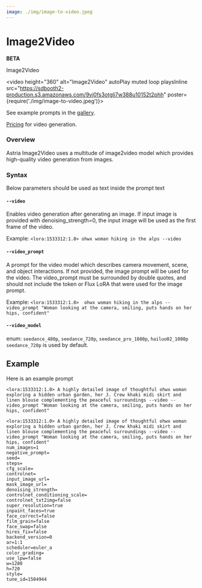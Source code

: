 ```yaml
---
image: ./img/image-to-video.jpeg
---
```


# Image2Video

**BETA**

<div style={{ display: "grid", gridTemplateColumns: '1fr', gap: '1.5rem' }}>
<div>
<figcaption>Image2Video</figcaption>

<video height="360" alt="Image2Video" autoPlay muted loop playsInline src="https://sdbooth2-production.s3.amazonaws.com/9yj0fs3otgli7w388u10152t2phh" poster={require('./img/image-to-video.jpeg')}></video>
</div>
</div>


See example prompts in the [gallery](https://www.astria.ai/gallery?branch=flux1&is_video=true). 

[Pricing](https://www.astria.ai/pricing/video) for video generation.


### Overview

Astria Image2Video uses a multitude of image2video model which provides high-quality video generation from images. 

### Syntax

Below parameters should be used as text inside the prompt text

#### `--video`
Enables video generation after generating an image. If input image is provided with denoising_strength=0, the input image will be used as the first frame of the video.

Example: `<lora:1533312:1.0> ohwx woman hiking in the alps --video`

#### `--video_prompt`
A prompt for the video model which describes camera movement, scene, and object interactions. If not provided, the image prompt will be used for the video. The video_prompt must be surrounded by double quotes, and should not include the token or Flux LoRA that were used for the image prompt.

Example: `<lora:1533312:1.0>  ohwx woman hiking in the alps --video_prompt "Woman looking at the camera, smiling, puts hands on her hips, confident"`

#### `--video_model`
enum: `seedance_480p`, `seedance_720p`, `seedance_pro_1080p`, `hailuo02_1080p`
`seedance_720p` is used by default.

## Example

Here is an example prompt

`<lora:1533312:1.0> A highly detailed image of thoughtful ohwx woman exploring a hidden urban garden, her J. Crew khaki midi skirt and linen blouse complementing the peaceful surroundings --video --video_prompt "Woman looking at the camera, smiling, puts hands on her hips, confident"`

```text
<lora:1533312:1.0> A highly detailed image of thoughtful ohwx woman exploring a hidden urban garden, her J. Crew khaki midi skirt and linen blouse complementing the peaceful surroundings --video --video_prompt "Woman looking at the camera, smiling, puts hands on her hips, confident"
num_images=1
negative_prompt=
seed=
steps=
cfg_scale=
controlnet=
input_image_url=
mask_image_url=
denoising_strength=
controlnet_conditioning_scale=
controlnet_txt2img=false
super_resolution=true
inpaint_faces=true
face_correct=false
film_grain=false
face_swap=false
hires_fix=false
backend_version=0
ar=1:1
scheduler=euler_a
color_grading=
use_lpw=false
w=1280
h=720
style=
tune_id=1504944
```
